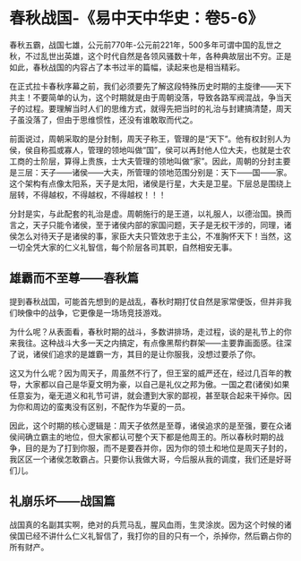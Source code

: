 # 春秋战国-《易中天中华史：卷5-6》

春秋五霸，战国七雄，公元前770年-公元前221年，500多年可谓中国的乱世之秋，不过乱世出英雄，这个时代自然是各领风骚数十年，各种典故层出不穷。正是如此，春秋战国的内容占了本书过半的篇幅，读起来也是相当精彩。

在正式拉卡春秋序幕之前，我们必须要先了解这段特殊历史时期的主旋律——天下共主！不要简单的认为，这个时期就是由于周朝没落，导致各路军阀混战，争当天子的过程。要理解当时人们的思维方式，就得先把当时的礼治与封建搞清楚，周天子虽没落了，但由于思维惯性，还没有谁敢取而代之。

前面说过，周朝采取的是分封制，周天子称王，管理的是“天下”。他有权封别人为侯，侯自称孤或寡人，管理的领地叫做“国”，侯可以再封他人位大夫，也就是士农工商的士阶层，算得上贵族，士大夫管理的领地叫做“家”。因此，周朝的分封主要是三层：天子——诸侯——大夫，所管理的领地范围分别是：天下——国——家。这个架构有点像太阳系，天子是太阳，诸侯是行星，大夫是卫星。下层总是围绕上层转，不得越权，不得越权，不得越权！！！

分封是实，与此配套的礼治是虚。周朝施行的是王道，以礼服人，以德治国。换而言之，天子只能令诸侯，至于诸侯内部的家国问题，天子是无权干涉的，同理，诸侯怎么对待天子是诸侯的事，家臣大夫只管效忠于主公，不准胸怀天下！当然，这一切全凭大家的仁义礼智信，每个阶层各司其职，自然相安无事。

## 雄霸而不至尊——春秋篇

提到春秋战国，可能首先想到的是战乱，春秋时期打仗自然是家常便饭，但并非我们映像中的战争，它更像是一场场竞技游戏。

为什么呢？从表面看，春秋时期的战斗，多数讲排场，走过程，谈的是礼节上的你来我往。这种战斗大多一天之内搞定，有点像黑帮约群架——主要靠画面感。往深了说，诸侯们追求的是雄霸一方，其目的是让你服我，没想过要杀了你。

这又为什么呢？因为周天子，周虽然不行了，但王室的威严还在，经过几百年的教导，大家都以自己是华夏文明为豪，以自己是礼仪之邦为傲。一国之君(诸侯)如果任意妄为，毫无道义和礼节可讲，就会遭到大家的鄙视，甚至联合起来干掉你。因为你和周边的蛮夷没有区别，不配作为华夏的一员。

因此，这个时期的核心逻辑是：周天子依然是至尊，诸侯追求的是至强，要在众诸侯间确立霸主的地位，但大家都认可整个天下都是他周王的。所以春秋时期的战争，目的是为了打到你服，而不是要吞并你，因为你的领土和地位是周天子封的，我区区一个诸侯怎敢霸占。只要你认我做大哥，今后服从我的调度，我们还是好哥们儿。

## 礼崩乐坏——战国篇

战国真的名副其实啊，绝对的兵荒马乱，腥风血雨，生灵涂炭。因为这个时候的诸侯国已经不讲什么仁义礼智信了，我打你的目的只有一个，杀掉你，然后霸占你的所有财产。